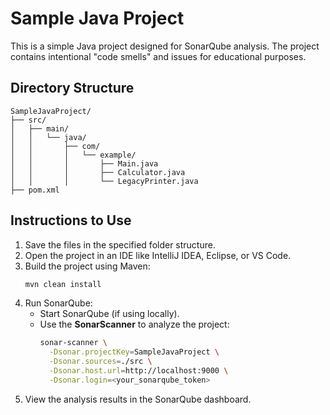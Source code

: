 # Sample Java Project

This is a simple Java project designed for SonarQube analysis. The project contains intentional "code smells" and issues for educational purposes.

## Directory Structure
```
SampleJavaProject/
├── src/
│   ├── main/
│   │   └── java/
│   │       ├── com/
│   │       │   └── example/
│   │       │       ├── Main.java
│   │       │       ├── Calculator.java
│   │       │       └── LegacyPrinter.java
├── pom.xml
```

## Instructions to Use

1. Save the files in the specified folder structure.
2. Open the project in an IDE like IntelliJ IDEA, Eclipse, or VS Code.
3. Build the project using Maven:
   ```bash
   mvn clean install
   ```
4. Run SonarQube:
   - Start SonarQube (if using locally).
   - Use the **SonarScanner** to analyze the project:
     ```bash
     sonar-scanner \
       -Dsonar.projectKey=SampleJavaProject \
       -Dsonar.sources=./src \
       -Dsonar.host.url=http://localhost:9000 \
       -Dsonar.login=<your_sonarqube_token>
     ```
5. View the analysis results in the SonarQube dashboard.
